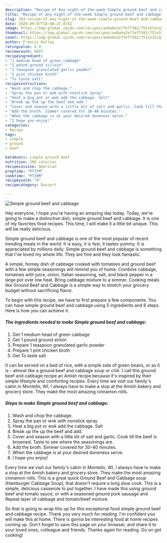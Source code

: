 ```yaml
---
description: "Recipe of Any-night-of-the-week Simple ground beef and cabbage"
title: "Recipe of Any-night-of-the-week Simple ground beef and cabbage"
slug: 203-recipe-of-any-night-of-the-week-simple-ground-beef-and-cabbage
date: 2020-09-07T18:48:27.874Z
image: https://img-global.cpcdn.com/recipes/ae0abe2e7feff382/751x532cq70/simple-ground-beef-and-cabbage-recipe-main-photo.jpg
thumbnail: https://img-global.cpcdn.com/recipes/ae0abe2e7feff382/751x532cq70/simple-ground-beef-and-cabbage-recipe-main-photo.jpg
cover: https://img-global.cpcdn.com/recipes/ae0abe2e7feff382/751x532cq70/simple-ground-beef-and-cabbage-recipe-main-photo.jpg
author: Francis Kelley
ratingvalue: 4.9
reviewcount: 8847
recipeingredient:
- "1 medium head of green cabbage"
- "1 pound ground sirloin"
- "1 teaspoon granulated garlic powder"
- "1 pint chicken broth"
- "To taste salt"
recipeinstructions:
- "Wash and chop the cabbage."
- "Spray the pan or wok with nonstick spray"
- "Heat a big pot or wok add the cabbage. Salt"
- "Break up the up the beef and add."
- "Cover and season with a little bit of salt and garlic. Cook till the beef is browned. Taste to see where the seasonings are."
- "Add the broth. Simmer covered for 30-40 minutes."
- "When the cabbage is at your desired doneness serve."
- "I hope you enjoy!"
categories:
- Recipe
tags:
- simple
- ground
- beef

katakunci: simple ground beef 
nutrition: 266 calories
recipecuisine: American
preptime: "PT37M"
cooktime: "PT39M"
recipeyield: "4"
recipecategory: Dessert

---
```



![Simple ground beef and cabbage](https://img-global.cpcdn.com/recipes/ae0abe2e7feff382/751x532cq70/simple-ground-beef-and-cabbage-recipe-main-photo.jpg)

Hey everyone, I hope you're having an amazing day today. Today, we're going to make a distinctive dish, simple ground beef and cabbage. It is one of my favorites food recipes. This time, I will make it a little bit unique. This will be really delicious.

Simple ground beef and cabbage is one of the most popular of recent trending meals in the world. It is easy, it is fast, it tastes yummy. It is appreciated by millions daily. Simple ground beef and cabbage is something that I've loved my whole life. They are fine and they look fantastic.

A simple, homey dish of cabbage cooked with tomatoes and ground beef with a few simple seasonings will remind you of home. Combine cabbage, tomatoes with juice, onion, Italian seasoning, salt, and black pepper in a large pot over low heat. Bring cabbage mixture to a simmer. Cooking meals like Ground Beef and Cabbage is a simple way to stretch your grocery budget without sacrificing flavor.


To begin with this recipe, we have to first prepare a few components. You can have simple ground beef and cabbage using 5 ingredients and 8 steps. Here is how you can achieve it.

<!--inarticleads1-->

##### The ingredients needed to make Simple ground beef and cabbage:

1. Get 1 medium head of green cabbage
1. Get 1 pound ground sirloin
1. Prepare 1 teaspoon granulated garlic powder
1. Prepare 1 pint chicken broth
1. Get To taste salt


It can be served on a bed of rice, with a simple side of green beans, or as it is - almost like a ground beef and cabbage soup or chili. I call this ground beef and cabbage recipe an Amish recipe because it&#39;s inspired by their simple lifestyle and comforting recipes. Every time we visit our family&#39;s cabin in Montello, WI, I always have to make a stop at the Amish bakery and grocery store. They make the most amazing cinnamon rolls. 

<!--inarticleads2-->

##### Steps to make Simple ground beef and cabbage:

1. Wash and chop the cabbage.
1. Spray the pan or wok with nonstick spray
1. Heat a big pot or wok add the cabbage. Salt
1. Break up the up the beef and add.
1. Cover and season with a little bit of salt and garlic. Cook till the beef is browned. Taste to see where the seasonings are.
1. Add the broth. Simmer covered for 30-40 minutes.
1. When the cabbage is at your desired doneness serve.
1. I hope you enjoy!


Every time we visit our family&#39;s cabin in Montello, WI, I always have to make a stop at the Amish bakery and grocery store. They make the most amazing cinnamon rolls. This is a great quick Ground Beef and Cabbage soup (Hamburger Cabbage Soup), that doesn&#39;t require a long slow cook. This is a simple, delicious casserole to put together. I have made this using ground beef and tomato sauce, or with a seasoned ground pork sausage and Repeat layer of cabbage and tomato/beef mixture. 

So that is going to wrap this up for this exceptional food simple ground beef and cabbage recipe. Thank you very much for reading. I'm confident you will make this at home. There is gonna be interesting food at home recipes coming up. Don't forget to save this page on your browser, and share it to your loved ones, colleague and friends. Thanks again for reading. Go on get cooking!
